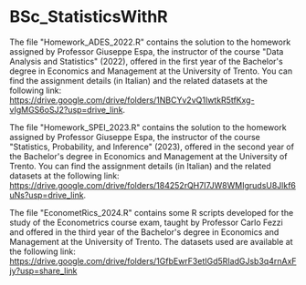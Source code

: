 # BSc_StatisticsWithR
The file "Homework_ADES_2022.R" contains the solution to the homework assigned by Professor Giuseppe Espa, the instructor of the course "Data Analysis and Statistics" (2022), offered in the first year of the Bachelor's degree in Economics and Management at the University of Trento. You can find the assignment details (in Italian) and the related datasets at the following link: https://drive.google.com/drive/folders/1NBCYv2vQ1IwtkR5tfKxg-vIgMGS6oSJ2?usp=drive_link.

The file "Homework_SPEI_2023.R" contains the solution to the homework assigned by Professor Giuseppe Espa, the instructor of the course "Statistics, Probability, and Inference" (2023), offered in the second year of the Bachelor's degree in Economics and Management at the University of Trento. You can find the assignment details (in Italian) and the related datasets at the following link: https://drive.google.com/drive/folders/184252rQH7I7JW8WMIgrudsU8Jlkf6uNs?usp=drive_link.

The file "EconometRics_2024.R" contains some R scripts developed for the study of the Econometrics course exam, taught by Professor Carlo Fezzi and offered in the third year of the Bachelor's degree in Economics and Management at the University of Trento. The datasets used are available at the following link: https://drive.google.com/drive/folders/1GfbEwrF3etIGd5RIadGJsb3q4rnAxFjy?usp=share_link
